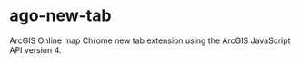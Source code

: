 # ago-new-tab
ArcGIS Online map Chrome new tab extension using the ArcGIS JavaScript API version 4.
